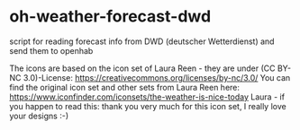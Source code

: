 # oh-weather-forecast-dwd
script for reading forecast info from DWD (deutscher Wetterdienst) and send them to openhab

The icons are based on the icon set of Laura Reen - they are under (CC BY-NC 3.0)-License:
https://creativecommons.org/licenses/by-nc/3.0/
You can find the original icon set and other sets from Laura Reen here:
https://www.iconfinder.com/iconsets/the-weather-is-nice-today
Laura - if you happen to read this: thank you very much for this icon set, I really love your designs :-)
